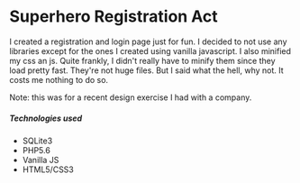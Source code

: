 # Superhero Registration Act

I created a registration and login page just for fun. I decided to not use any libraries except for the ones I created using vanilla javascript. I also minified my css an js. Quite frankly, I didn't really have to minify them since they load pretty fast. They're not huge files. But I said what the hell, why not. It costs me nothing to do so.

Note: this was for a recent design exercise I had with a company.

##### Technologies used
- SQLite3
- PHP5.6
- Vanilla JS
- HTML5/CSS3